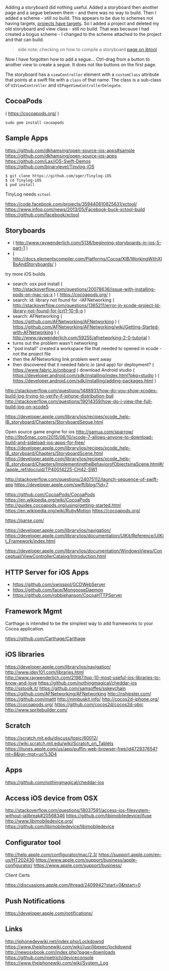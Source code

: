 
<!--
-->

Adding a storyboard did nothing useful.
Added a storyboard then another page and a segue between them - and there was no way to build.
Then I added a scheme - still no build.  This appears to be due to schemes not having targets,
[projects have targets]( http://stackoverflow.com/questions/14172953/how-do-i-add-a-target-to-a-test-scheme ).
So I added a project and deleted my old storyboard and view class - still no build.
That was because I had created a bogus scheme - I changed to the scheme attached
to the project and that can build.

> side note: checking on how to compile a storyboard
> [page on ibtool]( http://stackoverflow.com/questions/14172953/how-do-i-add-a-target-to-a-test-scheme )

Now I have forgotten how to add a segue...
Ctrl-drag from a button to another view to create a segue.
It does not like buttons on the first page.

The storyboard has a `viewController` element with a `customClass` attribute
that points at a swift file with a `class` of that name.
The class is a sub-class of `UIViewController` and `UIPageViewControllerDelegate`.

CocoaPods
---------

( https://cocoapods.org/ )

```
sudo gem install cocoapods
```

Sample Apps
-----------

https://github.com/dkhamsing/open-source-ios-apps#sample
https://github.com/dkhamsing/open-source-ios-apps
https://github.com/Lax/iOS-Swift-Demos
https://github.com/binarylevel/Tinylog-iOS

```
$ git clone https://github.com/sger/Tinylog-iOS
$ cd Tinylog-iOS
$ pod install
```

TinyLog needs `xctool`

https://code.facebook.com/projects/359440610825631/xctool/
https://www.infoq.com/news/2013/05/Facebook-buck-xctool-build
https://github.com/facebook/xctool


Storyboards
----------

 * ( http://www.raywenderlich.com/5138/beginning-storyboards-in-ios-5-part-1 )
 * ( http://docs.elementscompiler.com/Platforms/Cocoa/XIB/WorkingWithXIBsAndStoryboards/ )


try more iOS builds
 * search: osx pod install
   ( http://stackoverflow.com/questions/20078636/issue-with-installing-pods-on-mac-os-x )
   ( https://cocoapods.org/ )
 * search: ld: library not found for -lAFNetworking
   ( http://stackoverflow.com/questions/1365211/error-in-xcode-project-ld-library-not-found-for-lcrt1-10-6-o )
 * search: AFNetworking
   ( https://github.com/AFNetworking/AFNetworking )
   ( https://github.com/AFNetworking/AFNetworking/wiki/Getting-Started-with-AFNetworking )
   ( http://www.raywenderlich.com/59255/afnetworking-2-0-tutorial )
 * turns out the problem wasn't networking
 * "pod install" created a workspace file that needed to opened in xcode - not the project file
 * then the AFNetworking link problem went away
 * then discovered that it needed fabric.io (and app) for deployment?
   ( https://www.fabric.io/onboard )
download Android studio
   ( https://developer.android.com/sdk/installing/index.html?pkg=studio )
   ( https://developer.android.com/sdk/installing/adding-packages.html )

http://stackoverflow.com/questions/1488931/how-do-you-show-xcodes-build-log-trying-to-verify-if-iphone-distribution-buil
http://stackoverflow.com/questions/19014359/how-do-i-view-the-full-build-log-on-xcode5


https://developer.apple.com/library/ios/recipes/xcode_help-IB_storyboard/Chapters/StoryboardSegue.html

Open source game engine for ios
http://gamua.com/sparrow/
http://9to5mac.com/2015/06/10/xcode-7-allows-anyone-to-download-build-and-sideload-ios-apps-for-free/
https://developer.apple.com/library/ios/recipes/xcode_help-IB_storyboard/Chapters/StoryboardScene.html
https://developer.apple.com/library/ios/recipes/xcode_help-IB_storyboard/Chapters/ImplementingtheBehaviorofObjectsinaScene.html#//apple_ref/doc/uid/TP40014225-CH42-SW1

http://stackoverflow.com/questions/24075112/launch-sequence-of-swift-app
https://developer.apple.com/swift/blog/?id=7

https://github.com/CocoaPods/CocoaPods
https://en.wikipedia.org/wiki/CocoaPods
http://guides.cocoapods.org/using/getting-started.html
https://en.wikipedia.org/wiki/RubyMotion
https://cocoapods.org/


https://parse.com/


https://developer.apple.com/library/ios/navigation/
https://developer.apple.com/library/ios/documentation/UIKit/Reference/UIKit_Framework/index.html

https://developer.apple.com/library/ios/documentation/WindowsViews/Conceptual/ViewControllerCatalog/Introduction.html


HTTP Server for iOS Apps
------------------------

 * <https://github.com/swisspol/GCDWebServer>
 * <https://github.com/face/MongooseDaemon>
 * <https://github.com/robbiehanson/CocoaHTTPServer>

Framework Mgmt
---------------

Carthage is intended to be the simplest way to add frameworks to
your Cocoa application.

https://github.com/Carthage/Carthage

iOS libraries
--------------


https://developer.apple.com/library/ios/navigation/
http://www.idev101.com/libraries.html
http://www.raywenderlich.com/21987/top-10-most-useful-ios-libraries-to-know-and-love
https://github.com/nothingmagical/cheddar-ios
http://sstoolk.it/
https://github.com/samsoffes/sskeychain
https://github.com/AFNetworking/AFNetworking
http://nshipster.com/
https://github.com/mattt
http://nimbuskit.info/
http://cocos2d-iphone.org/
https://cocoapods.org/
https://github.com/cocos2d/cocos2d-objc
http://www.spritebuilder.com/

Scratch
--------

https://scratch.mit.edu/discuss/topic/60012/
https://wiki.scratch.mit.edu/wiki/Scratch_on_Tablets
https://itunes.apple.com/us/app/puffin-web-browser-free/id472937654?mt=8&ign-mpt=uo%3D4

Apps
----

https://github.com/nothingmagical/cheddar-ios

Access iOS device from OSX
---------------------------

http://stackoverflow.com/questions/18037591/access-ios-filesystem-without-jailbreak#20568346
https://github.com/libimobiledevice/ifuse
http://www.libimobiledevice.org/
https://github.com/libimobiledevice/libimobiledevice

Configurator tool
-----------------

http://help.apple.com/configurator/mac/2.3/
https://support.apple.com/en-us/HT202430
https://www.apple.com/support/business/apple-configurator/
https://www.apple.com/support/business/

Client Certs

https://discussions.apple.com/thread/2409942?start=0&tstart=0

Push Notifications
------------------

https://developer.apple.com/notifications/


Links
------

http://iphonedevwiki.net/index.php/Lockdownd
https://www.theiphonewiki.com/wiki//usr/libexec/lockdownd
http://newosxbook.com/index.php?page=downloads
https://github.com/rpetrich/deviceconsole
https://www.theiphonewiki.com/wiki/System_Log

<!-- vim: set autoindent expandtab sw=4 syntax=markdown: -->
